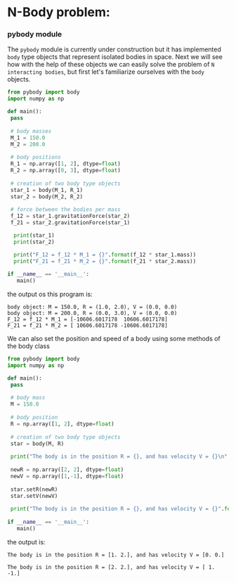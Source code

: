# N-Body problem:
### pybody module
 The ```pybody``` module is currently under construction but it has implemented ```body``` type objects that represent isolated bodies in space. Next we will see how with the help of these objects we can easily solve the problem of ```N interacting bodies```, but first let's familiarize ourselves with the ```body``` objects.
 ```python
 from pybody import body
 import numpy as np
 
 def main():
  pass
  
  # body masses
  M_1 = 150.0
  M_2 = 200.0
  
  # body positions
  R_1 = np.array([1, 2], dtype=float)
  R_2 = np.array([0, 3], dtype=float)
  
  # creation of two body type objects
  star_1 = body(M_1, R_1)
  star_2 = body(M_2, R_2)
  
  # force between the bodies per mass
  f_12 = star_1.gravitationForce(star_2)
  f_21 = star_2.gravitationForce(star_1)

   print(star_1)
   print(star_2)

   print("F_12 = f_12 * M_1 = {}".format(f_12 * star_1.mass))
   print("F_21 = f_21 * M_2 = {}".format(f_21 * star_2.mass))
  
 if __name__ == '__main__':
	main()
 ```
the output os this program is:
```console
body object: M = 150.0, R = (1.0, 2.0), V = (0.0, 0.0)
body object: M = 200.0, R = (0.0, 3.0), V = (0.0, 0.0)
F_12 = f_12 * M_1 = [-10606.6017178  10606.6017178]
F_21 = f_21 * M_2 = [ 10606.6017178 -10606.6017178]
```
We can also set the position and speed of a body using some methods of the body class
 ```python
 from pybody import body
 import numpy as np
 
 def main():
  pass
  
  # body mass
  M = 150.0
  
  # body position
  R = np.array([1, 2], dtype=float)
  
  # creation of two body type objects
  star = body(M, R)
  
  print("The body is in the position R = {}, and has velocity V = {}\n".format(star.rVec, star.vVec))
  
  newR = np.array([2, 2], dtype=float)
  newV = np.array([1,-1], dtype=float)
  
  star.setR(newR)
  star.setV(newV)
  
  print("The body is in the position R = {}, and has velocity V = {}".format(star.rVec, star.vVec))
  
 if __name__ == '__main__':
	main()
 ```
the output is:
```console
The body is in the position R = [1. 2.], and has velocity V = [0. 0.]

The body is in the position R = [2. 2.], and has velocity V = [ 1. -1.]
```
